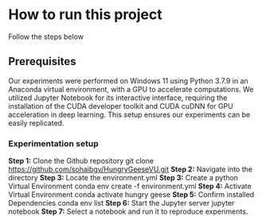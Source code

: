 # How to run this project

Follow the steps below

## Prerequisites

Our experiments were performed on Windows 11 using Python 3.7.9 in an Anaconda virtual environment,
with a GPU to accelerate computations. We utilized Jupyter Notebook for its interactive interface,
requiring the installation of the CUDA developer toolkit and CUDA cuDNN for GPU acceleration in
deep learning. This setup ensures our experiments can be easily replicated.

### Experimentation setup

**Step 1:** Clone the Github repository git clone https://github.com/sohaibgv/HungryGeeseVU.git
**Step 2:** Navigate into the directory
**Step 3:** Locate the environment.yml
**Step 3:** Create a python Virtual Environment conda env create -f environment.yml
**Step 4:** Activate Virtual Environment conda activate hungry geese
**Step 5:** Confirm installed Dependencies conda env list
**Step 6:** Start the Jupyter server jupyter notebook
**Step 7:** Select a notebook and run it to reproduce experiments.
